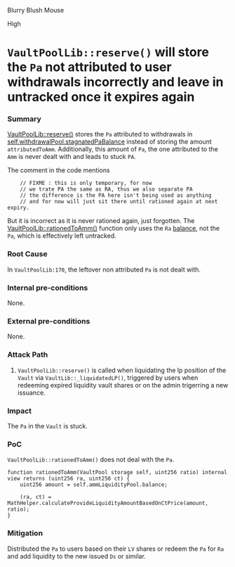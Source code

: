 Blurry Blush Mouse

High

# `VaultPoolLib::reserve()` will store the `Pa` not attributed to user withdrawals incorrectly and leave in untracked once it expires again

### Summary

[VaultPoolLib::reserve()](https://github.com/sherlock-audit/2024-08-cork-protocol/blob/main/Depeg-swap/contracts/libraries/VaultPoolLib.sol#L12) stores the `Pa` attributed to withdrawals in [self.withdrawalPool.stagnatedPaBalance](https://github.com/sherlock-audit/2024-08-cork-protocol/blob/main/Depeg-swap/contracts/libraries/VaultPoolLib.sol#L31) instead of storing the amount `attributedToAmm`. Additionally, this amount of `Pa`, the one attributed to the `Amm` is never dealt with and leads to stuck `PA`.

The comment in the code mentions 
```solidity
    // FIXME : this is only temporary, for now
    // we trate PA the same as RA, thus we also separate PA
    // the difference is the PA here isn't being used as anything
    // and for now will just sit there until rationed again at next expiry.
```
But it is incorrect as it is never rationed again, just forgotten. The [VaultPoolLib::rationedToAmm()](https://github.com/sherlock-audit/2024-08-cork-protocol/blob/main/Depeg-swap/contracts/libraries/VaultPoolLib.sol#L170) function only uses the `Ra` [balance](https://github.com/sherlock-audit/2024-08-cork-protocol/blob/main/Depeg-swap/contracts/libraries/VaultPoolLib.sol#L171), not the `Pa`, which is effectively left untracked.

### Root Cause

In `VaultPoolLib:170`, the leftover non attributed `Pa` is not dealt with.

### Internal pre-conditions

None.

### External pre-conditions

None.

### Attack Path

1. `VaultPoolLib::reserve()` is called when liquidating the lp position of the `Vault` via `VaultLib::_liquidatedLP()`, triggered by users when redeeming expired liquidity vault shares or on the admin trigerring a new issuance.

### Impact

The `Pa` in the `Vault` is stuck.

### PoC

`VaultPoolLib::rationedToAmm()` does not deal with the `Pa`.
```solidity
function rationedToAmm(VaultPool storage self, uint256 ratio) internal view returns (uint256 ra, uint256 ct) {
    uint256 amount = self.ammLiquidityPool.balance;

    (ra, ct) = MathHelper.calculateProvideLiquidityAmountBasedOnCtPrice(amount, ratio);
}
```

### Mitigation

Distributed the `Pa` to users based on their `LV` shares or redeem the `Pa` for `Ra` and add liquidity to the new issued `Ds` or similar.
